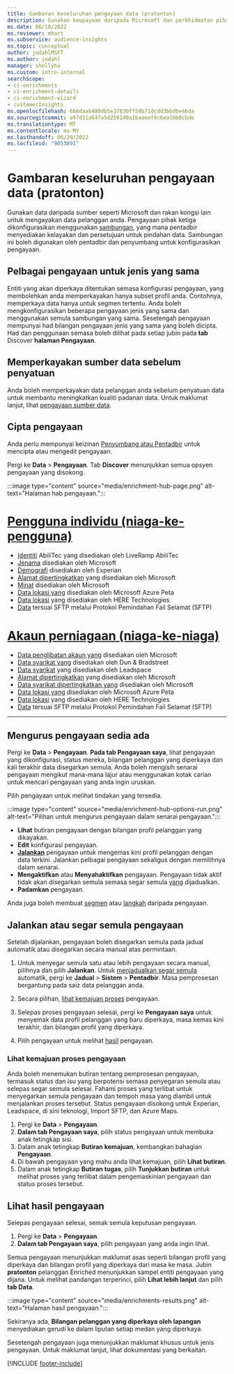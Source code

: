 ```yaml
---
title: Gambaran keseluruhan pengayaan data (pratonton)
description: Gunakan keupayaan daripada Microsoft dan perkhidmatan pihak ketiga yang lain untuk memperkayakan data pelanggan anda.
ms.date: 06/10/2022
ms.reviewer: mhart
ms.subservice: audience-insights
ms.topic: conceptual
author: jodahlMSFT
ms.author: jodahl
manager: shellyha
ms.custom: intro-internal
searchScope:
- ci-enrichments
- ci-enrichment-details
- ci-enrichment-wizard
- customerInsights
ms.openlocfilehash: 6b6daab480db5e37830ff58b71dcdd3bbdbe46da
ms.sourcegitcommit: a97d31a647a5d259140a1baaeef8c6ea10b8cbde
ms.translationtype: MT
ms.contentlocale: ms-MY
ms.lasthandoff: 06/29/2022
ms.locfileid: "9053891"
---
```

# <a name="data-enrichment-preview-overview"></a>Gambaran keseluruhan pengayaan data (pratonton)

Gunakan data daripada sumber seperti Microsoft dan rakan kongsi lain untuk mengayakan data pelanggan anda. Pengayaan pihak ketiga dikonfigurasikan menggunakan [sambungan](connections.md), yang mana pentadbir menyediakan kelayakan dan persetujuan untuk pindahan data. Sambungan ini boleh digunakan oleh pentadbir dan penyumbang untuk konfigurasikan pengayaan.  

## <a name="multiple-enrichments-of-the-same-type"></a>Pelbagai pengayaan untuk jenis yang sama

Entiti yang akan diperkaya ditentukan semasa konfigurasi pengayaan, yang membolehkan anda memperkayakan hanya subset profil anda. Contohnya, memperkaya data hanya untuk segmen tertentu. Anda boleh mengkonfigurasikan beberapa pengayaan jenis yang sama dan menggunakan semula sambungan yang sama. Sesetengah pengayaan mempunyai had bilangan pengayaan jenis yang sama yang boleh dicipta. Had dan penggunaan semasa boleh dilihat pada setiap jubin pada **tab** Discover **halaman Pengayaan**.

## <a name="enrich-data-sources-before-unification"></a>Memperkayakan sumber data sebelum penyatuan

Anda boleh memperkayakan data pelanggan anda sebelum penyatuan data untuk membantu meningkatkan kualiti padanan data. Untuk maklumat lanjut, lihat [pengayaan sumber data](data-sources-enrichment.md).

## <a name="create-an-enrichment"></a>Cipta pengayaan

Anda perlu mempunyai keizinan [Penyumbang atau Pentadbir](permissions.md) untuk mencipta atau mengedit pengayaan.

Pergi ke **Data** > **Pengayaan**. Tab **Discover** menunjukkan semua opsyen pengayaan yang disokong.

:::image type="content" source="media/enrichment-hub-page.png" alt-text="Halaman hab pengayaan.":::

# <a name="individual-consumers-b-to-c"></a>[Pengguna individu (niaga-ke-pengguna)](#tab/b2c)

- [Identiti](enrichment-liveramp.md) AbiliTec yang disediakan oleh LiveRamp AbiliTec
- [Jenama](enrichment-microsoft.md) disediakan oleh Microsoft
- [Demografi](enrichment-experian.md) disediakan oleh Experian
- [Alamat dipertingkatkan](enrichment-enhanced-addresses.md) yang disediakan oleh Microsoft
- [Minat](enrichment-microsoft.md) disediakan oleh Microsoft
- [Data lokasi yang](enrichment-azure-maps.md) disediakan oleh Microsoft Azure Peta
- [Data lokasi](enrichment-here.md) yang disediakan oleh HERE Technologies
- [Data](enrichment-SFTP-custom-import.md) tersuai SFTP melalui Protokol Pemindahan Fail Selamat (SFTP)

# <a name="business-accounts-b-to-b"></a>[Akaun perniagaan (niaga-ke-niaga)](#tab/b2b)

- [Data penglibatan akaun yang](enrichment-office.md) disediakan oleh Microsoft
- [Data syarikat yang](enrichment-dnb.md) disediakan oleh Dun & Bradstreet
- [Data syarikat](enrichment-leadspace.md) yang disediakan oleh Leadspace
- [Alamat dipertingkatkan](enrichment-enhanced-addresses.md) yang disediakan oleh Microsoft
- [Data syarikat dipertingkatkan yang](enrichment-enhanced-company-data.md) disediakan oleh Microsoft
- [Data lokasi yang](enrichment-azure-maps.md) disediakan oleh Microsoft Azure Peta
- [Data lokasi](enrichment-here.md) yang disediakan oleh HERE Technologies
- [Data](enrichment-SFTP-custom-import.md) tersuai SFTP melalui Protokol Pemindahan Fail Selamat (SFTP)

---

## <a name="manage-existing-enrichments"></a>Mengurus pengayaan sedia ada

Pergi ke **Data** > **Pengayaan**. **Pada tab Pengayaan saya**, lihat pengayaan yang dikonfigurasi, status mereka, bilangan pelanggan yang diperkaya dan kali terakhir data disegarkan semula. Anda boleh mengisih senarai pengayaan mengikut mana-mana lajur atau menggunakan kotak carian untuk mencari pengayaan yang anda ingin uruskan.

Pilih pengayaan untuk melihat tindakan yang tersedia.

:::image type="content" source="media/enrichment-hub-options-run.png" alt-text="Pilihan untuk mengurus pengayaan dalam senarai pengayaan.":::

- **Lihat** butiran pengayaan dengan bilangan profil pelanggan yang dikayakan.
- **Edit** konfigurasi pengayaan.
- [**Jalankan**](#run-or-refresh-enrichments) pengayaan untuk mengemas kini profil pelanggan dengan data terkini. Jalankan pelbagai pengayaan sekaligus dengan memilihnya dalam senarai.
- **Mengaktifkan** atau **Menyahaktifkan** pengayaan. Pengayaan tidak aktif tidak akan disegarkan semula semasa segar semula [yang](system.md#schedule-tab) dijadualkan.
- **Padamkan** pengayaan.

Anda juga boleh membuat [segmen](segments.md) atau [langkah](measures.md) daripada pengayaan.

## <a name="run-or-refresh-enrichments"></a>Jalankan atau segar semula pengayaan

Setelah dijalankan, pengayaan boleh disegarkan semula pada jadual automatik atau disegarkan secara manual atas permintaan.

1. Untuk menyegar semula satu atau lebih pengayaan secara manual, pilihnya dan pilih **Jalankan**. Untuk [menjadualkan segar semula](system.md#schedule-tab) automatik, pergi ke **Jadual** > **Sistem** > **Pentadbir**. Masa pemprosesan bergantung pada saiz data pelanggan anda.

1. Secara pilihan, [lihat kemajuan proses](#see-the-progress-of-the-enrichment-process) pengayaan.

1. Selepas proses pengayaan selesai, pergi ke **Pengayaan saya** untuk menyemak data profil pelanggan yang baru diperkaya, masa kemas kini terakhir, dan bilangan profil yang diperkaya.

1. Pilih pengayaan untuk melihat [hasil](#view-enrichment-results) pengayaan.

### <a name="see-the-progress-of-the-enrichment-process"></a>Lihat kemajuan proses pengayaan

Anda boleh menemukan butiran tentang pemprosesan pengayaan, termasuk status dan isu yang berpotensi semasa penyegaran semula atau selepas segar semula selesai. Fahami proses yang terlibat untuk menyegarkan semula pengayaan dan tempoh masa yang diambil untuk menjalankan proses tersebut. Status pengayaan disokong untuk Experian, Leadspace, di sini teknologi, Import SFTP, dan Azure Maps.

1. Pergi ke **Data** > **Pengayaan**.
1. **Dalam tab Pengayaan saya**, pilih status pengayaan untuk membuka anak tetingkap sisi.
1. Dalam anak tetingkap **Butiran kemajuan**, kembangkan bahagian **Pengayaan**.
1. Di bawah pengayaan yang mahu anda lihat kemajuan, pilih **Lihat butiran**.
1. Dalam anak tetingkap **Butiran tugas**, pilih **Tunjukkan butiran** untuk melihat proses yang terlibat dalam pengemaskinian pengayaan dan status proses tersebut.

## <a name="view-enrichment-results"></a>Lihat hasil pengayaan

Selepas pengayaan selesai, semak semula keputusan pengayaan.

1. Pergi ke **Data** > **Pengayaan**.
1. **Dalam tab Pengayaan saya**, pilih pengayaan yang anda ingin lihat.

Semua pengayaan menunjukkan maklumat asas seperti bilangan profil yang diperkaya dan bilangan profil yang diperkaya dari masa ke masa. Jubin **pratonton** pelanggan Enriched menunjukkan sampel entiti pengayaan yang dijana. Untuk melihat pandangan terperinci, pilih **Lihat lebih lanjut** dan pilih **tab Data**.

:::image type="content" source="media/enrichments-results.png" alt-text="Halaman hasil pengayaan.":::

Sekiranya ada, **Bilangan pelanggan yang diperkaya oleh lapangan** menyediakan gerudi ke dalam liputan setiap medan yang diperkaya.

Sesetengah pengayaan juga menunjukkan maklumat khusus untuk jenis pengayaan. Untuk maklumat lanjut, lihat dokumentasi yang berkaitan.

[!INCLUDE [footer-include](includes/footer-banner.md)]
